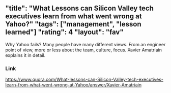 "title": "What Lessons can Silicon Valley tech executives learn from what went wrong at Yahoo?"
"tags": ["management", "lesson learned"]
"rating": 4
"layout": "fav"
---

Why Yahoo fails? Many people have many different views. From an engineer point of view, more or less about the team, culture, focus. Xavier Amatriain explains it in detail.

### Link

https://www.quora.com/What-lessons-can-Silicon-Valley-tech-executives-learn-from-what-went-wrong-at-Yahoo/answer/Xavier-Amatriain
